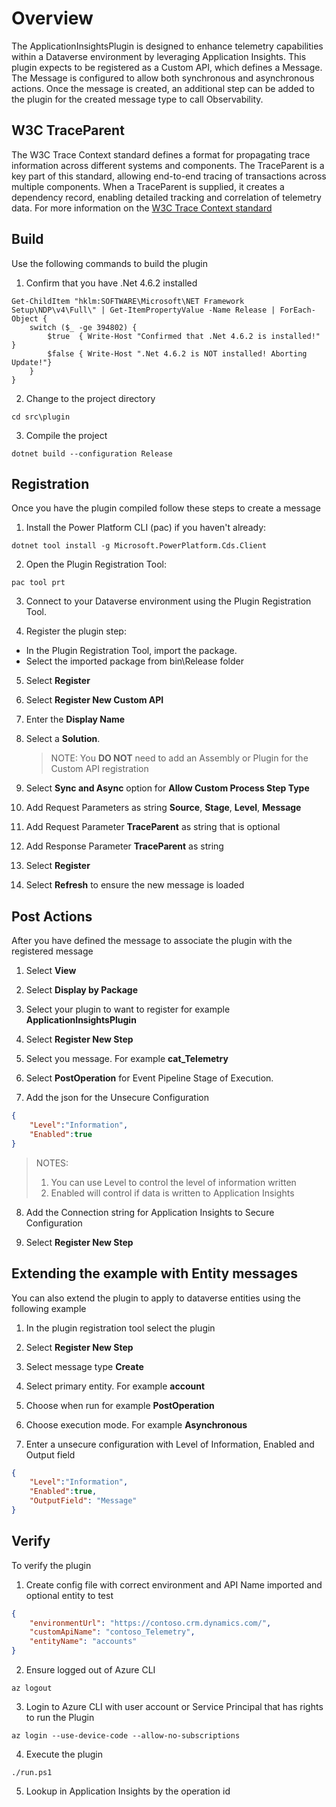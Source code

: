 # Overview
The ApplicationInsightsPlugin is designed to enhance telemetry capabilities within a Dataverse environment by leveraging Application Insights. This plugin expects to be registered as a Custom API, which defines a Message. The Message is configured to allow both synchronous and asynchronous actions. Once the message is created, an additional step can be added to the plugin for the created message type to call Observability.

## W3C TraceParent
The W3C Trace Context standard defines a format for propagating trace information across different systems and components. The TraceParent is a key part of this standard, allowing end-to-end tracing of transactions across multiple components. When a TraceParent is supplied, it creates a dependency record, enabling detailed tracking and correlation of telemetry data. For more information on the [W3C Trace Context standard](https://www.w3.org/TR/trace-context/)

## Build

Use the following commands to build the plugin 

1. Confirm that you have .Net 4.6.2 installed

```pwsh
Get-ChildItem "hklm:SOFTWARE\Microsoft\NET Framework Setup\NDP\v4\Full\" | Get-ItemPropertyValue -Name Release | ForEach-Object {
    switch ($_ -ge 394802) {
        $true  { Write-Host "Confirmed that .Net 4.6.2 is installed!" }
        $false { Write-Host ".Net 4.6.2 is NOT installed! Aborting Update!"}
    }
}
```

2. Change to the project directory

```
cd src\plugin
```

3. Compile the project

```pwsh
dotnet build --configuration Release
```

## Registration

Once you have the plugin compiled follow these steps to create a message 

1. Install the Power Platform CLI (pac) if you haven't already:

```pwsh
dotnet tool install -g Microsoft.PowerPlatform.Cds.Client
```

2. Open the Plugin Registration Tool:

```pwsh
pac tool prt
```

3. Connect to your Dataverse environment using the Plugin Registration Tool.

4. Register the plugin step:

- In the Plugin Registration Tool, import the package.
- Select the imported package from bin\Release folder

5. Select **Register**

6. Select **Register New Custom API**

7. Enter the **Display Name**

8. Select a **Solution**.

   > NOTE: You **DO NOT** need to add an Assembly or Plugin for the Custom API registration

9. Select **Sync and Async** option for **Allow Custom Process Step Type**

10. Add Request Parameters as string **Source**, **Stage**, **Level**, **Message**

11. Add Request Parameter **TraceParent** as string that is optional

12. Add Response Parameter **TraceParent** as string

13. Select **Register**

14. Select **Refresh** to ensure the new message is loaded

## Post Actions

After you have defined the message to associate the plugin with the registered message

1. Select **View**

2. Select **Display by Package**

3. Select your plugin to want to register for example **ApplicationInsightsPlugin**

4. Select **Register New Step**

5. Select you message. For example **cat_Telemetry**

6. Select **PostOperation** for Event Pipeline Stage of Execution.

7. Add the json for the Unsecure Configuration

```json
{
    "Level":"Information",
    "Enabled":true
}
```

  > NOTES:
  > 1. You can use Level to control the level of information written
  > 2. Enabled will control if data is written to Application Insights

8. Add the Connection string for Application Insights to Secure Configuration

9. Select **Register New Step**

## Extending the example with Entity messages

You can also extend the plugin to apply to dataverse entities using the following example

1. In the plugin registration tool select the plugin

2. Select **Register New Step**

3. Select message type **Create**

4. Select primary entity. For example **account**

5. Choose when run for example **PostOperation** 

6. Choose execution mode. For example **Asynchronous**

7. Enter a unsecure configuration with Level of Information, Enabled and Output field

```json
{
    "Level":"Information",
    "Enabled":true,
    "OutputField": "Message"
}
```

## Verify

To verify the plugin

1. Create config file with correct environment and API Name imported and optional entity to test

```json
{
    "environmentUrl": "https://contoso.crm.dynamics.com/",
    "customApiName": "contoso_Telemetry",
    "entityName": "accounts"
}
```

2. Ensure logged out of Azure CLI

```
az logout
```

3. Login to Azure CLI with user account or Service Principal that has rights to run the Plugin

```
az login --use-device-code --allow-no-subscriptions
```

4. Execute the plugin

```
./run.ps1
```

5. Lookup in Application Insights by the operation id

